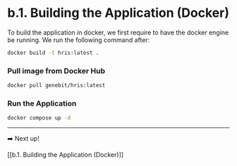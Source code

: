 # b.1. Building the Application (Docker)

To build the application in docker, we first require to have the docker engine be running. We run the following command after:

```bash
docker build -t hris:latest .
```

### Pull image from Docker Hub

```bash
docker pull genebit/hris:latest
```

### Run the Application

```bash
docker compose up -d
```

---

➡️ Next up!

[[b.1. Building the Application (Docker)]]